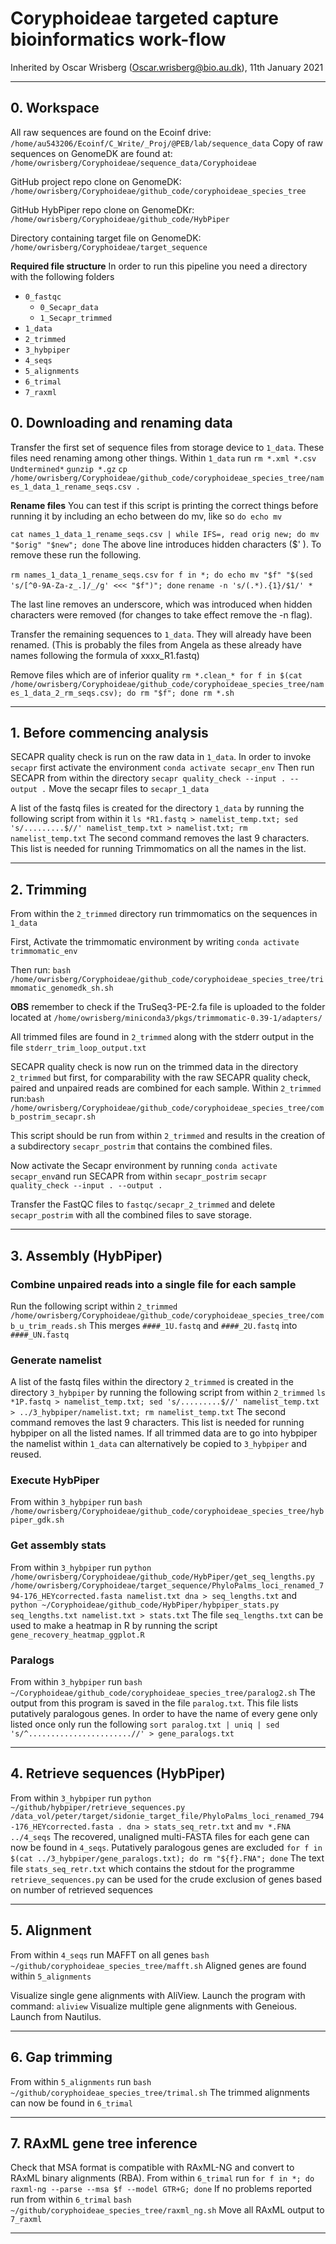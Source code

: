 # Coryphoideae targeted capture bioinformatics work-flow
Inherited by Oscar Wrisberg (Oscar.wrisberg@bio.au.dk), 11th January 2021

* * *

## 0\. Workspace

All raw sequences are found on the Ecoinf drive: `/home/au543206/Ecoinf/C_Write/_Proj/@PEB/lab/sequence_data`
Copy of raw sequences on GenomeDK are found at:
`/home/owrisberg/Coryphoideae/sequence_data/Coryphoideae`

GitHub project repo clone on GenomeDK: `/home/owrisberg/Coryphoideae/github_code/coryphoideae_species_tree`

GitHub HybPiper repo clone on GenomeDKr:
`/home/owrisberg/Coryphoideae/github_code/HybPiper`

Directory containing target file on GenomeDK:
`/home/owrisberg/Coryphoideae/target_sequence`

**Required file structure**
In order to run this pipeline you need a directory with the following folders

- `0_fastqc`
    - `0_Secapr_data`
    - `1_Secapr_trimmed`
- `1_data`
- `2_trimmed`
- `3_hybpiper`
- `4_seqs`
- `5_alignments`
- `6_trimal`
- `7_raxml`

## 0\. Downloading and renaming data

Transfer the first set of sequence files from storage device to `1_data`.
These files need renaming among other things. Within `1_data` run
`rm *.xml *.csv Undtermined*`
`gunzip *.gz`
`cp /home/owrisberg/Coryphoideae/github_code/coryphoideae_species_tree/names_1_data_1_rename_seqs.csv .`

**Rename files**
You can test if this script is printing the correct things before running it by including an echo between do mv, like so `do echo mv`

`cat names_1_data_1_rename_seqs.csv | while IFS=, read orig new; do mv "$orig" "$new"; done`
The above line introduces hidden characters ($'
). To remove these run the following.

`rm names_1_data_1_rename_seqs.csv`
`for f in *; do echo mv "$f" "$(sed 's/[^0-9A-Za-z_.]/_/g' <<< "$f")"; done`
`rename -n 's/(.*).{1}/$1/' *`

The last line removes an underscore, which was introduced when hidden characters were removed (for changes to take effect remove the -n flag).

Transfer the remaining sequences to `1_data`. They will already have been renamed. (This is probably the files from Angela as these already have names following the formula of xxxx_R1.fastq)

Remove files which are of inferior quality
`rm *.clean_* for f in $(cat /home/owrisberg/Coryphoideae/github_code/coryphoideae_species_tree/names_1_data_2_rm_seqs.csv); do rm "$f"; done rm *.sh`

* * *

## 1\. Before commencing analysis

SECAPR quality check is run on the raw data in `1_data`.
In order to invoke `secapr` first activate the environment
`conda activate secapr_env`
Then run SECAPR from within the directory
`secapr quality_check --input . --output .`
Move the secapr files to `secapr_1_data`

A list of the fastq files is created for the directory `1_data` by running the following script from within it
`ls *R1.fastq > namelist_temp.txt; sed 's/.........$//' namelist_temp.txt > namelist.txt; rm namelist_temp.txt`
The second command removes the last 9 characters. This list is needed for running Trimmomatics on all the names in the list.

* * *

## 2\. Trimming

From within the `2_trimmed` directory run trimmomatics on the sequences in `1_data`

First, Activate the trimmomatic environment by writing `conda activate trimmomatic_env`

Then run: `bash /home/owrisberg/Coryphoideae/github_code/coryphoideae_species_tree/trimmomatic_genomedk_sh.sh`

**OBS** remember to check if the TruSeq3-PE-2.fa file is uploaded to the folder located at `/home/owrisberg/miniconda3/pkgs/trimmomatic-0.39-1/adapters/`

All trimmed files are found in `2_trimmed` along with the stderr output in the file `stderr_trim_loop_output.txt`

SECAPR quality check is now run on the trimmed data in the directory `2_trimmed` but first, for comparability with the raw SECAPR quality check, paired and unpaired reads are combined for each sample. Within `2_trimmed` run:`bash /home/owrisberg/Coryphoideae/github_code/coryphoideae_species_tree/comb_postrim_secapr.sh`

This script should be run from within `2_trimmed` and results in the creation of a subdirectory `secapr_postrim` that contains the combined files.

Now activate the Secapr environment by running `conda activate secapr_env`and run SECAPR from within `secapr_postrim`
`secapr quality_check --input . --output .`

Transfer the FastQC files to `fastqc/secapr_2_trimmed` and delete `secapr_postrim` with all the combined files to save storage.

* * *

## 3\. Assembly (HybPiper)

### Combine unpaired reads into a single file for each sample

Run the following script within `2_trimmed`
`/home/owrisberg/Coryphoideae/github_code/coryphoideae_species_tree/comb_u_trim_reads.sh`
This merges `####_1U.fastq` and `####_2U.fastq` into `####_UN.fastq`

### Generate namelist

A list of the fastq files within the directory `2_trimmed` is created in the directory `3_hybpiper` by running the following script from within `2_trimmed`
`ls *1P.fastq > namelist_temp.txt; sed 's/.........$//' namelist_temp.txt > ../3_hybpiper/namelist.txt; rm namelist_temp.txt`
The second command removes the last 9 characters. This list is needed for running hybpiper on all the listed names.
If all trimmed data are to go into hybpiper the namelist within `1_data` can alternatively be copied to `3_hybpiper` and reused.

### Execute HybPiper

From within `3_hybpiper` run
`bash /home/owrisberg/Coryphoideae/github_code/coryphoideae_species_tree/hybpiper_gdk.sh`

### Get assembly stats

From within `3_hybpiper` run
`python /home/owrisberg/Coryphoideae/github_code/HybPiper/get_seq_lengths.py /home/owrisberg/Coryphoideae/target_sequence/PhyloPalms_loci_renamed_794-176_HEYcorrected.fasta namelist.txt dna > seq_lengths.txt`
and
`python ~/Coryphoideae/github_code/HybPiper/hybpiper_stats.py seq_lengths.txt namelist.txt > stats.txt`
The file `seq_lengths.txt` can be used to make a heatmap in R by running the script `gene_recovery_heatmap_ggplot.R`

### Paralogs

From within `3_hybpiper` run
`bash ~/Coryphoideae/github_code/coryphoideae_species_tree/paralog2.sh`
The output from this program is saved in the file `paralog.txt`. This file lists putatively paralogous genes. In order to have the name of every gene only listed once only run the following
`sort paralog.txt | uniq | sed 's/^.......................//' > gene_paralogs.txt`

* * *

## 4\. Retrieve sequences (HybPiper)

From within `3_hybpiper` run
`python ~/github/hybpiper/retrieve_sequences.py /data_vol/peter/target/sidonie_target_file/PhyloPalms_loci_renamed_794-176_HEYcorrected.fasta . dna > stats_seq_retr.txt`
and
`mv *.FNA ../4_seqs`
The recovered, unaligned multi-FASTA files for each gene can now be found in `4_seqs`.
Putatively paralogous genes are excluded
`for f in $(cat ../3_hybpiper/gene_paralogs.txt); do rm "${f}.FNA"; done`
The text file `stats_seq_retr.txt` which contains the stdout for the programme `retrieve_sequences.py` can be used for the crude exclusion of genes based on number of retrieved sequences

* * *

## 5\. Alignment

From within `4_seqs` run MAFFT on all genes
`bash ~/github/coryphoideae_species_tree/mafft.sh`
Aligned genes are found within `5_alignments`

Visualize single gene alignments with AliView. Launch the program with command: `aliview`
Visualize multiple gene alignments with Geneious. Launch from Nautilus.

* * *

## 6\. Gap trimming

From within `5_alignments` run
`bash ~/github/coryphoideae_species_tree/trimal.sh`
The trimmed alignments can now be found in `6_trimal`

* * *

## 7\. RAxML gene tree inference

Check that MSA format is compatible with RAxML-NG and convert to RAxML binary alignments (RBA). From within `6_trimal` run
`for f in *; do raxml-ng --parse --msa $f --model GTR+G; done`
If no problems reported run from within `6_trimal`
`bash ~/github/coryphoideae_species_tree/raxml_ng.sh`
Move all RAxML output to `7_raxml`

* * *


